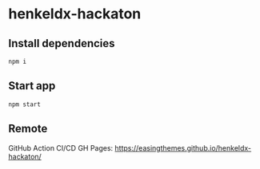 # henkeldx-hackaton

## Install dependencies
```
npm i
```

## Start app
```
npm start
```


## Remote
GitHub Action CI/CD 
GH Pages: https://easingthemes.github.io/henkeldx-hackaton/
